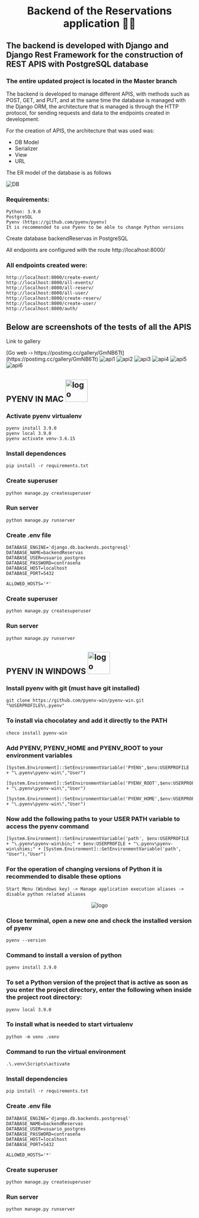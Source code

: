 <h1 align="center">Backend of the Reservations application 👨‍💻</h1>
<h2>The backend is developed with Django and Django Rest Framework for the construction of REST APIS with PostgreSQL database</h2>
<h3>The entire updated project is located in the Master branch</h3>

<p>The backend is developed to manage different APIS, with methods such as POST, GET, and PUT, and at the same time the database is managed with the Django ORM, the architecture that is managed is through the HTTP protocol, for sending requests and data to the endpoints created in development.

For the creation of APIS, the architecture that was used was:

- DB Model
- Serializer
- View
- URL</p>

<p>The ER model of the database is as follows</p>
<img src="https://i.postimg.cc/k53hPTdg/Reservas-De-Eventos-drawio.png" alt="DB"/>

### Requirements:
    Python: 3.9.0
    PostgreSQL
    Pyenv (https://github.com/pyenv/pyenv)
    It is recommended to use Pyenv to be able to change Python versions

Create database backendReservas in PostgreSQL

All endpoints are configured with the route http://localhost:8000/

### All endpoints created were:
    http://localhost:8000/create-event/
    http://localhost:8000/all-events/
    http://localhost:8000/all-reserv/
    http://localhost:8000/all-user/
    http://localhost:8000/create-reserv/
    http://localhost:8000/create-user/
    http://localhost:8000/auth/

<h2>Below are screenshots of the tests of all the APIS</h2>

<p>Link to gallery</p>
[Go web -› https://postimg.cc/gallery/GmNB6Tt](https://postimg.cc/gallery/GmNB6Tt)

<img src="https://i.postimg.cc/Mf8fjKcp/Captura-de-pantalla-2024-02-01-010701.png" alt="api1"/>
<img src="https://i.postimg.cc/Yj1WBgVG/Captura-de-pantalla-2024-02-01-010802.png" alt="api2"/>
<img src="https://i.postimg.cc/K3rk7SLr/Captura-de-pantalla-2024-02-01-010826.png" alt="api3"/>
<img src="https://i.postimg.cc/gxMhBW7g/Captura-de-pantalla-2024-02-01-011126.png" alt="api4"/>
<img src="https://i.postimg.cc/2qMZrxrv/Captura-de-pantalla-2024-02-01-011307.png" alt="api5"/>
<img src="https://i.postimg.cc/ZCS6Wj3x/Captura-de-pantalla-2024-02-01-011419.png" alt="api6"/>

<h2>PYENV IN MAC  <img src="https://user-images.githubusercontent.com/43445037/217332541-e1b3151a-15b6-495d-92cc-daa31feeb408.png" alt="logo" height="60" width="60"/></h2> 


### Activate pyenv virtualenv
    pyenv install 3.9.0
    pyenv local 3.9.0
    pyenv activate venv-3.6.15

### Install dependences
    pip install -r requirements.txt

### Create superuser
    python manage.py createsuperuser
    
### Run server
    python manage.py runserver

### Create .env file
    DATABASE_ENGINE='django.db.backends.postgresql'
    DATABASE_NAME=backendReservas
    DATABASE_USER=usuario_postgres
    DATABASE_PASSWORD=contraseña
    DATABASE_HOST=localhost
    DATABASE_PORT=5432
    
    ALLOWED_HOSTS='*'

### Create superuser
    python manage.py createsuperuser
    
### Run server
    python manage.py runserver

<h2>PYENV IN WINDOWS  <img src="https://user-images.githubusercontent.com/43445037/217332759-ea2942d8-ef6b-412f-b86b-b21e174887cc.png" alt="logo" height="60" width="60"/></h2>

### Install pyenv with git (must have git installed)
    git clone https://github.com/pyenv-win/pyenv-win.git "%USERPROFILE%\.pyenv"
    
### To install via chocolatey and add it directly to the PATH
    choco install pyenv-win
    
### Add PYENV, PYENV_HOME and PYENV_ROOT to your environment variables
    [System.Environment]::SetEnvironmentVariable('PYENV',$env:USERPROFILE + "\.pyenv\pyenv-win\","User")

    [System.Environment]::SetEnvironmentVariable('PYENV_ROOT',$env:USERPROFILE + "\.pyenv\pyenv-win\","User")

    [System.Environment]::SetEnvironmentVariable('PYENV_HOME',$env:USERPROFILE + "\.pyenv\pyenv-win\","User")
    
### Now add the following paths to your USER PATH variable to access the pyenv command
    [System.Environment]::SetEnvironmentVariable('path', $env:USERPROFILE + "\.pyenv\pyenv-win\bin;" + $env:USERPROFILE + "\.pyenv\pyenv-win\shims;" + [System.Environment]::GetEnvironmentVariable('path', "User"),"User")
    
### For the operation of changing versions of Python it is recommended to disable these options
    Start Menu (Windows key) -> Manage application execution aliases -> disable python related aliases
    
  <div align="center">
  <a><img src="https://user-images.githubusercontent.com/43445037/217335215-b200b41a-7d08-4246-8533-bde3bb27d376.png" alt="logo"/></a>
  </div>  
    
### Close terminal, open a new one and check the installed version of pyenv
    pyenv --version
    
### Command to install a version of python
    pyenv install 3.9.0
    
### To set a Python version of the project that is active as soon as you enter the project directory, enter the following when inside the project root directory:
    pyenv local 3.9.0

### To install what is needed to start virtualenv
    python -m venv .venv

### Command to run the virtual environment
    .\.venv\Scripts\activate

### Install dependencies
    pip install -r requirements.txt

### Create .env file
    DATABASE_ENGINE='django.db.backends.postgresql'
    DATABASE_NAME=backendReservas
    DATABASE_USER=usuario_postgres
    DATABASE_PASSWORD=contraseña
    DATABASE_HOST=localhost
    DATABASE_PORT=5432
    
    ALLOWED_HOSTS='*'

### Create superuser
    python manage.py createsuperuser
    
### Run server
    python manage.py runserver
